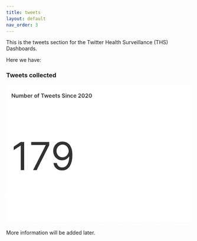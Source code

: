```yaml
---
title: tweets
layout: default
nav_order: 3
---
```


This is the tweets section for the Twitter Health Surveillance (THS) Dashboards. 

Here we have:

### Tweets collected
![](assets/number_of_tweets.png)

More information will be added later.
